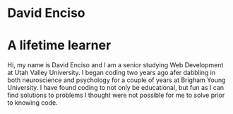 # David Enciso

# A lifetime learner

Hi, my name is David Enciso and I am a senior studying Web Development at Utah Valley University. I began coding two years ago afer dabbling in both neuroscience and psychology for a couple of years at Brigham Young University. I have found coding to not only be educational, but fun as I can find solutions to problems I thought were not possible for me to solve prior to knowing code.
